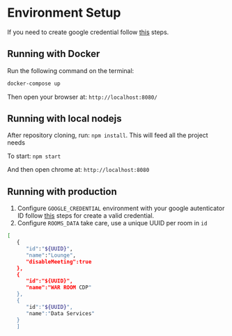 # Environment Setup

If you need to create google credential follow [this](https://developers.google.com/identity/sign-in/web/sign-in) steps.

## Running with Docker
Run the following command on the terminal:
```sh
docker-compose up
```

Then open your browser at: `http://localhost:8080/`

## Running with local nodejs

After repository cloning, run: `npm install`. This will feed all the project needs

To start: `npm start`

And then open chrome at: `http://localhost:8080`


 ## Running with production

1) Configure `GOOGLE_CREDENTIAL` environment with your google autenticator ID follow [this](https://developers.google.com/identity/sign-in/web/sign-in) steps for create a valid credential.
2) Configure `ROOMS_DATA` take care, use a unique UUID per room in `id`

```sh
[
   {
      "id":"${UUID}",
      "name":"Lounge",
      "disableMeeting":true
   },
   {
      "id":"${UUID}",
      "name":"WAR ROOM CDP"
   },
   {
      "id":"${UUID}",
      "name":"Data Services"
   }
   ]
``` 
